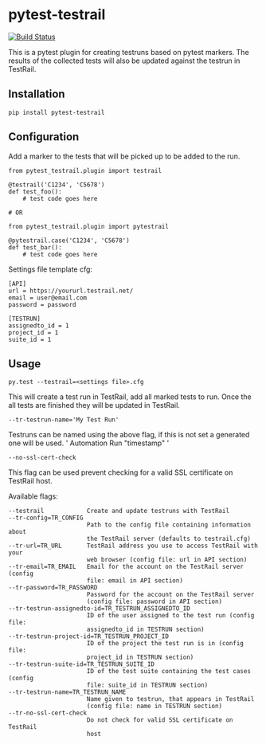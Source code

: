 pytest-testrail
=================

[![Build Status](https://travis-ci.org/dubner/pytest-testrail.svg?branch=master)](https://travis-ci.org/dubner/pytest-testrail)


This is a pytest plugin for creating testruns based on pytest markers.
The results of the collected tests will also be updated against the testrun in TestRail.

Installation
------------

    pip install pytest-testrail


Configuration
-------------

Add a marker to the tests that will be picked up to be added to the run.

	from pytest_testrail.plugin import testrail

	@testrail('C1234', 'C5678')
	def test_foo():
		# test code goes here
	
    # OR	
	
	from pytest_testrail.plugin import pytestrail
	
	@pytestrail.case('C1234', 'C5678')
	def test_bar():
	    # test code goes here

Settings file template cfg:

	[API]
	url = https://yoururl.testrail.net/
	email = user@email.com
	password = password

	[TESTRUN]
	assignedto_id = 1
	project_id = 1
	suite_id = 1

Usage
-----
	py.test --testrail=<settings file>.cfg

This will create a test run in TestRail, add all marked tests to run.
Once the all tests are finished they will be updated in TestRail.

	--tr-testrun-name='My Test Run'

Testruns can be named using the above flag, if this is not set a generated one will be used.
' Automation Run "timestamp" '

	--no-ssl-cert-check

This flag can be used prevent checking for a valid SSL certificate on TestRail host.

Available flags:

    --testrail            Create and update testruns with TestRail
    --tr-config=TR_CONFIG
                          Path to the config file containing information about
                          the TestRail server (defaults to testrail.cfg)
    --tr-url=TR_URL       TestRail address you use to access TestRail with your
                          web browser (config file: url in API section)
    --tr-email=TR_EMAIL   Email for the account on the TestRail server (config
                          file: email in API section)
    --tr-password=TR_PASSWORD
                          Password for the account on the TestRail server
                          (config file: password in API section)
    --tr-testrun-assignedto-id=TR_TESTRUN_ASSIGNEDTO_ID
                          ID of the user assigned to the test run (config file:
                          assignedto_id in TESTRUN section)
    --tr-testrun-project-id=TR_TESTRUN_PROJECT_ID
                          ID of the project the test run is in (config file:
                          project_id in TESTRUN section)
    --tr-testrun-suite-id=TR_TESTRUN_SUITE_ID
                          ID of the test suite containing the test cases (config
                          file: suite_id in TESTRUN section)
    --tr-testrun-name=TR_TESTRUN_NAME
                          Name given to testrun, that appears in TestRail
                          (config file: name in TESTRUN section)
    --tr-no-ssl-cert-check
                          Do not check for valid SSL certificate on TestRail
                          host

